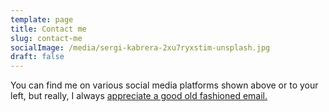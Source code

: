 ```yaml
---
template: page
title: Contact me
slug: contact-me
socialImage: /media/sergi-kabrera-2xu7ryxstim-unsplash.jpg
draft: false
---
```


You can find me on various social media platforms shown above or to your left, but really, I always <a href = "mailto: dennisfrymire@gmail.com">appreciate a good old fashioned email. 
